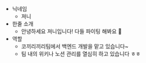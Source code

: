 - 닉네임
  - 져니 
- 한줄 소개
  - 안녕하세요 져니입니다! 다들 파이팅 해봐요 💪
- 역할
  - 코끼리끼리팀에서 백엔드 개발을 맡고 있습니다~
  - 팀 내의 위키나 노션 관리를 열심히 하고 있습니다 ㅎㅎ
